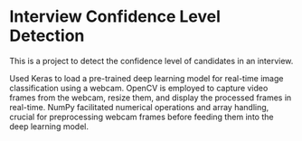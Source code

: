 # Interview Confidence Level Detection
This is a project to detect the confidence level of candidates in an interview.

Used Keras to load a pre-trained deep learning model for real-time image classification using a webcam. OpenCV is employed to capture video frames from the webcam, resize them, and display the processed frames in real-time.
NumPy facilitated numerical operations and array handling, crucial for preprocessing webcam frames before feeding them into the deep learning model.
